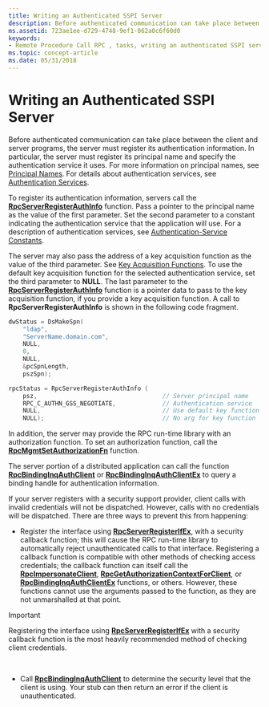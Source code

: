 ```yaml
---
title: Writing an Authenticated SSPI Server
description: Before authenticated communication can take place between the client and server programs, the server must register its authentication information.
ms.assetid: 723ae1ee-d729-4748-9ef1-062a0c6f60d0
keywords:
- Remote Procedure Call RPC , tasks, writing an authenticated SSPI server
ms.topic: concept-article
ms.date: 05/31/2018
---
```


# Writing an Authenticated SSPI Server

Before authenticated communication can take place between the client and server programs, the server must register its authentication information. In particular, the server must register its principal name and specify the authentication service it uses. For more information on principal names, see [Principal Names](principal-names.md). For details about authentication services, see [Authentication Services](authentication-services.md).

To register its authentication information, servers call the [**RpcServerRegisterAuthInfo**](/windows/desktop/api/Rpcdce/nf-rpcdce-rpcserverregisterauthinfo) function. Pass a pointer to the principal name as the value of the first parameter. Set the second parameter to a constant indicating the authentication service that the application will use. For a description of authentication services, see [Authentication-Service Constants](authentication-service-constants.md).

The server may also pass the address of a key acquisition function as the value of the third parameter. See [Key Acquisition Functions](key-acquisition-functions.md). To use the default key acquisition function for the selected authentication service, set the third parameter to **NULL**. The last parameter to the [**RpcServerRegisterAuthInfo**](/windows/desktop/api/Rpcdce/nf-rpcdce-rpcserverregisterauthinfo) function is a pointer data to pass to the key acquisition function, if you provide a key acquisition function. A call to **RpcServerRegisterAuthInfo** is shown in the following code fragment.


```C++
dwStatus = DsMakeSpn(
    "ldap",
    "ServerName.domain.com",
    NULL,
    0,
    NULL,
    &pcSpnLength,
    pszSpn);

rpcStatus = RpcServerRegisterAuthInfo (
    psz,                                   // Server principal name
    RPC_C_AUTHN_GSS_NEGOTIATE,             // Authentication service
    NULL,                                  // Use default key function
    NULL);                                 // No arg for key function
```



In addition, the server may provide the RPC run-time library with an authorization function. To set an authorization function, call the [**RpcMgmtSetAuthorizationFn**](/windows/desktop/api/Rpcdce/nf-rpcdce-rpcmgmtsetauthorizationfn) function.

The server portion of a distributed application can call the function [**RpcBindingInqAuthClient**](/windows/desktop/api/Rpcdce/nf-rpcdce-rpcbindinginqauthclient) or [**RpcBindingInqAuthClientEx**](/windows/desktop/api/Rpcdce/nf-rpcdce-rpcbindinginqauthclientex) to query a binding handle for authentication information.

If your server registers with a security support provider, client calls with invalid credentials will not be dispatched. However, calls with no credentials will be dispatched. There are three ways to prevent this from happening:

-   Register the interface using [**RpcServerRegisterIfEx**](/windows/desktop/api/Rpcdce/nf-rpcdce-rpcserverregisterifex), with a security callback function; this will cause the RPC run-time library to automatically reject unauthenticated calls to that interface. Registering a callback function is compatible with other methods of checking access credentials; the callback function can itself call the [**RpcImpersonateClient**](/windows/desktop/api/Rpcdce/nf-rpcdce-rpcimpersonateclient), [**RpcGetAuthorizationContextForClient**](/windows/desktop/api/Rpcasync/nf-rpcasync-rpcgetauthorizationcontextforclient), or [**RpcBindingInqAuthClientEx**](/windows/desktop/api/Rpcdce/nf-rpcdce-rpcbindinginqauthclient) functions, or others. However, these functions cannot use the arguments passed to the function, as they are not unmarshalled at that point.

> [!IMPORTANT]
> Registering the interface using [**RpcServerRegisterIfEx**](/windows/desktop/api/Rpcdce/nf-rpcdce-rpcserverregisterifex) with a security callback function is the most heavily recommended method of checking client credentials.

 

-   Call [**RpcBindingInqAuthClient**](/windows/desktop/api/Rpcdce/nf-rpcdce-rpcbindinginqauthclient) to determine the security level that the client is using. Your stub can then return an error if the client is unauthenticated.

 

 





